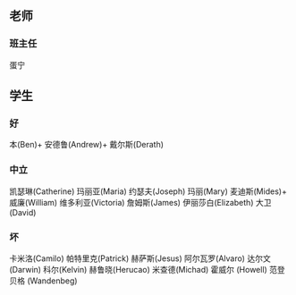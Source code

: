 ## 老师
### 班主任
蛋宁
## 学生
### 好
本(Ben)+
安德鲁(Andrew)+
戴尔斯(Derath)
### 中立
凯瑟琳(Catherine)
玛丽亚(Maria)
约瑟夫(Joseph)
玛丽(Mary)
麦迪斯(Mides)+
威廉(William)
维多利亚(Victoria)
詹姆斯(James)
伊丽莎白(Elizabeth)
大卫(David)
### 坏
卡米洛(Camilo)
帕特里克(Patrick)
赫萨斯(Jesus)
阿尔瓦罗(Alvaro)
达尔文(Darwin)
科尔(Kelvin)
赫鲁晓(Herucao)
米查德(Michad)
霍威尔 (Howell)
范登贝格 (Wandenbeg)